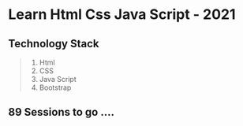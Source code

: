 # Learn Html Css Java Script - 2021

## Technology Stack
> 1. Html
> 2. CSS
> 3. Java Script
> 4. Bootstrap

## 89 Sessions to go ....

